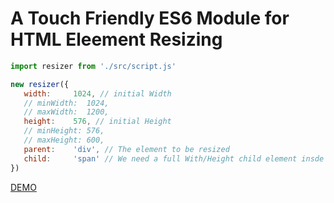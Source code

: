 # A Touch Friendly ES6 Module for HTML Eleement Resizing
 ```javascript
import resizer from './src/script.js'

new resizer({
    width:     1024, // initial Width
    // minWidth:  1024, 
    // maxWidth:  1200,
    height:    576, // initial Height
    // minHeight: 576,
    // maxHeight: 600,
    parent:    'div', // The element to be resized
    child:     'span' // We need a full With/Height child element insde the parent
})
 ```
[DEMO](https://samad-aghaei.github.io/ES6-Module-for-HTML-Eleement-Resizing-Touch-Friendly/)
